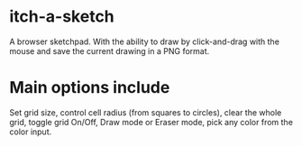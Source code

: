 # itch-a-sketch

A browser sketchpad. With the ability to draw by click-and-drag with the mouse and save the current drawing in a PNG format.

# Main options include

Set grid size, control cell radius (from squares to circles), clear the whole grid, toggle grid On/Off,
Draw mode or Eraser mode, pick any color from the color input.